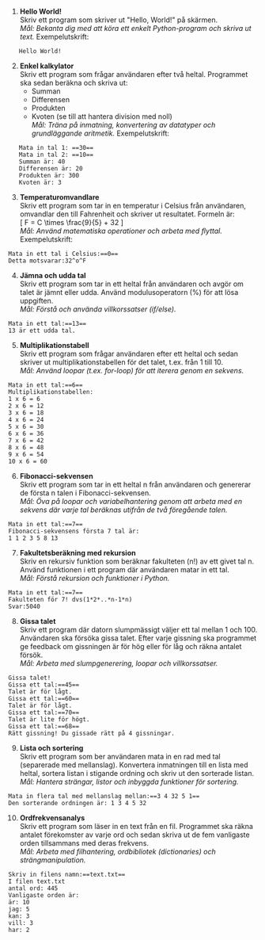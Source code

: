 1. **Hello World!**  
   Skriv ett program som skriver ut "Hello, World!" på skärmen.  
   *Mål: Bekanta dig med att köra ett enkelt Python-program och skriva ut text.*
   Exempelutskrift:
```
   Hello World!
```
2. **Enkel kalkylator**  
   Skriv ett program som frågar användaren efter två heltal. Programmet ska sedan beräkna och skriva ut:  
   - Summan  
   - Differensen  
   - Produkten  
   - Kvoten (se till att hantera division med noll)  
   *Mål: Träna på inmatning, konvertering av datatyper och grundläggande aritmetik.*
   Exempelutskrift:
```
   Mata in tal 1: ==30==
   Mata in tal 2: ==10==
   Summan är: 40
   Differensen är: 20
   Produkten är: 300
   Kvoten är: 3
```
3. **Temperaturomvandlare**  
   Skriv ett program som tar in en temperatur i Celsius från användaren, omvandlar den till Fahrenheit och skriver ut resultatet. Formeln är:  
   \[
   F = C \times \frac{9}{5} + 32
   \]  
   *Mål: Använd matematiska operationer och arbeta med flyttal.*
   Exempelutskrift:
```
Mata in ett tal i Celsius:==0==
Detta motsvarar:32^o^F
```
4. **Jämna och udda tal**  
   Skriv ett program som tar in ett heltal från användaren och avgör om talet är jämnt eller udda. Använd modulusoperatorn (%) för att lösa uppgiften.  
   *Mål: Förstå och använda villkorssatser (if/else).*
```
Mata in ett tal:==13==
13 är ett udda tal.
```
5. **Multiplikationstabell**  
   Skriv ett program som frågar användaren efter ett heltal och sedan skriver ut multiplikationstabellen för det talet, t.ex. från 1 till 10.  
   *Mål: Använd loopar (t.ex. for-loop) för att iterera genom en sekvens.*
```
Mata in ett tal:==6==
Multiplikationstabellen:
1 x 6 = 6
2 x 6 = 12
3 x 6 = 18
4 x 6 = 24
5 x 6 = 30
6 x 6 = 36
7 x 6 = 42
8 x 6 = 48
9 x 6 = 54
10 x 6 = 60
```
6. **Fibonacci-sekvensen**  
   Skriv ett program som tar in ett heltal n från användaren och genererar de första n talen i Fibonacci-sekvensen.  
   *Mål: Öva på loopar och variabelhantering genom att arbeta med en sekvens där varje tal beräknas utifrån de två föregående talen.*
```
Mata in ett tal:==7==
Fibonacci-sekvensens första 7 tal är:
1 1 2 3 5 8 13
```
7. **Fakultetsberäkning med rekursion**  
   Skriv en rekursiv funktion som beräknar fakulteten (n!) av ett givet tal n. Använd funktionen i ett program där användaren matar in ett tal.  
   *Mål: Förstå rekursion och funktioner i Python.*
```
Mata in ett tal:==7==
Fakulteten för 7! dvs(1*2*..*n-1*n)
Svar:5040
```
8. **Gissa talet**  
   Skriv ett program där datorn slumpmässigt väljer ett tal mellan 1 och 100. Användaren ska försöka gissa talet. Efter varje gissning ska programmet ge feedback om gissningen är för hög eller för låg och räkna antalet försök.  
   *Mål: Arbeta med slumpgenerering, loopar och villkorssatser.*
```
Gissa talet!
Gissa ett tal:==45==
Talet är för lågt.
Gissa ett tal:==60==
Talet är för lågt.
Gissa ett tal:==70==
Talet är lite för högt.
Gissa ett tal:==68==
Rätt gissning! Du gissade rätt på 4 gissningar. 
```
9. **Lista och sortering**  
   Skriv ett program som ber användaren mata in en rad med tal (separerade med mellanslag). Konvertera inmatningen till en lista med heltal, sortera listan i stigande ordning och skriv ut den sorterade listan.  
   *Mål: Hantera strängar, listor och inbyggda funktioner för sortering.*
```
Mata in flera tal med mellanslag mellan:==3 4 32 5 1==
Den sorterande ordningen är: 1 3 4 5 32
```
10. **Ordfrekvensanalys**  
    Skriv ett program som läser in en text från en fil. Programmet ska räkna antalet förekomster av varje ord och sedan skriva ut de fem vanligaste orden tillsammans med deras frekvens.  
    *Mål: Arbeta med filhantering, ordbibliotek (dictionaries) och strängmanipulation.*
```
Skriv in filens namn:==text.txt==
I filen text.txt
antal ord: 445
Vanligaste orden är:
är: 10
jag: 5
kan: 3
vill: 3
har: 2
```